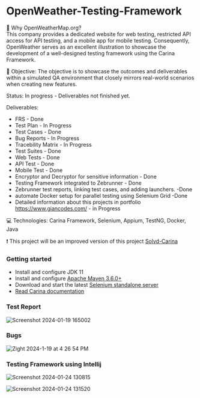 # OpenWeather-Testing-Framework

 🤔 Why OpenWeatherMap.org? <br>
 This company provides a dedicated website for web testing, restricted API access for API testing, and a mobile app for mobile testing. Consequently, OpenWeather serves as an excellent illustration to showcase the development of a well-designed testing framework using the Carina Framework. 

:dart: Objective: The objective is to showcase the outcomes and deliverables within a simulated QA environment that closely mirrors real-world scenarios when creating new features.

Status: In progress - Deliverables not finished yet.

Deliverables: 
  * FRS - Done
  * Test Plan - In Progress
  * Test Cases - Done
  * Bug Reports  - In Progress
  * Tracebility Matrix - In Progress
  * Test Suites - Done
  * Web Tests - Done
  * API Test - Done 
  * Mobile Test - Done
  * Encryptor and Decryptor for sensitive information - Done
  * Testing Framework integrated to Zebrunner - Done
  * Zebrunner test reports, linking test cases, and adding launchers. -Done
  * automate Docker setup for parallel testing using Selenium Grid -Done
  * Detailed information about this projects in portfolio https://www.giancodes.com/ - in Progress

:computer: Technologies: Carina Framework, Selenium, Appium, TestNG, Docker, Java

:heavy_exclamation_mark: This project will be an improved version of this project [Solvd-Carina](https://github.com/GKARLOZ/Solvd_Carina_Project)


### Getting started
* Install and configure JDK 11
* Install and configure [Apache Maven 3.6.0+](http://maven.apache.org/)
* Download and start the latest [Selenium standalone server](http://www.seleniumhq.org/download/)
* [Read Carina documentation](https://zebrunner.github.io/carina/)

### Test Report
![Screenshot 2024-01-19 165002](https://github.com/GKARLOZ/OpenWeather-Testing-Framework/assets/20764455/b2e0d3dd-c8c3-4ebb-95f2-166c4b8c45ed)

### Bugs
![Zight 2024-1-19 at 4 26 54 PM](https://github.com/GKARLOZ/OpenWeather-Testing-Framework/assets/20764455/029b9d10-a203-478e-96c1-b9a6e866683b)

### Testing Framework using Intellij
![Screenshot 2024-01-24 130815](https://github.com/GKARLOZ/OpenWeather-Testing-Framework/assets/20764455/9ad7d941-c9b5-46a8-a858-5b481f8272b7)

![Screenshot 2024-01-24 131520](https://github.com/GKARLOZ/OpenWeather-Testing-Framework/assets/20764455/58beeec8-1ddf-4be1-94b5-1e1639fa5e65)


